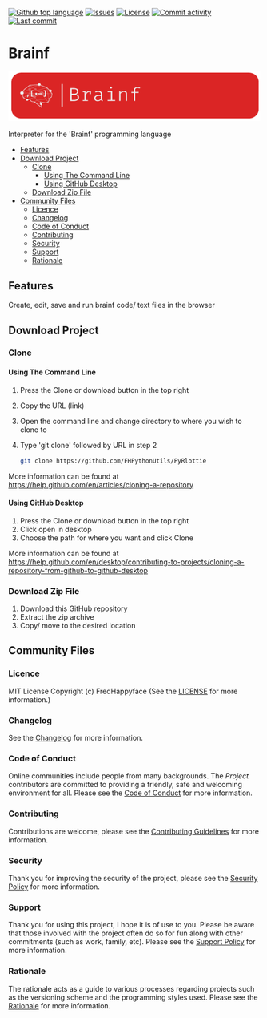 [![Github top language](https://img.shields.io/github/languages/top/FHPWA/Brainf.svg?style=for-the-badge&cacheSeconds=28800)](../../)
[![Issues](https://img.shields.io/github/issues/FHPWA/Brainf.svg?style=for-the-badge&cacheSeconds=28800)](../../issues)
[![License](https://img.shields.io/github/license/FHPWA/Brainf.svg?style=for-the-badge&cacheSeconds=28800)](/LICENSE.md)
[![Commit activity](https://img.shields.io/github/commit-activity/m/FHPWA/Brainf.svg?style=for-the-badge&cacheSeconds=28800)](../../commits/master)
[![Last commit](https://img.shields.io/github/last-commit/FHPWA/Brainf.svg?style=for-the-badge&cacheSeconds=28800)](../../commits/master)

<!-- omit in TOC -->
# Brainf

<img src="readme-assets/icons/name.png" alt="Project Icon" width="750">

Interpreter for the 'Brainf' programming language

- [Features](#features)
- [Download Project](#download-project)
	- [Clone](#clone)
		- [Using The Command Line](#using-the-command-line)
		- [Using GitHub Desktop](#using-github-desktop)
	- [Download Zip File](#download-zip-file)
- [Community Files](#community-files)
	- [Licence](#licence)
	- [Changelog](#changelog)
	- [Code of Conduct](#code-of-conduct)
	- [Contributing](#contributing)
	- [Security](#security)
	- [Support](#support)
	- [Rationale](#rationale)

## Features

Create, edit, save and run brainf code/ text files in the browser

## Download Project

### Clone

#### Using The Command Line

1. Press the Clone or download button in the top right
2. Copy the URL (link)
3. Open the command line and change directory to where you wish to
	 clone to
4. Type 'git clone' followed by URL in step 2

	 ```bash
	 git clone https://github.com/FHPythonUtils/PyRlottie
	 ```

More information can be found at
https://help.github.com/en/articles/cloning-a-repository

#### Using GitHub Desktop

1. Press the Clone or download button in the top right
2. Click open in desktop
3. Choose the path for where you want and click Clone

More information can be found at
https://help.github.com/en/desktop/contributing-to-projects/cloning-a-repository-from-github-to-github-desktop

### Download Zip File

1. Download this GitHub repository
2. Extract the zip archive
3. Copy/ move to the desired location

## Community Files

### Licence

MIT License
Copyright (c) FredHappyface
(See the [LICENSE](/LICENSE.md) for more information.)

### Changelog

See the [Changelog](/CHANGELOG.md) for more information.

### Code of Conduct

Online communities include people from many backgrounds. The _Project_
contributors are committed to providing a friendly, safe and welcoming
environment for all. Please see the
[Code of Conduct](https://github.com/FHPythonUtils/.github/blob/master/CODE_OF_CONDUCT.md)
for more information.

### Contributing

Contributions are welcome, please see the
[Contributing Guidelines](https://github.com/FHPythonUtils/.github/blob/master/CONTRIBUTING.md)
for more information.

### Security

Thank you for improving the security of the project, please see the
[Security Policy](https://github.com/FHPythonUtils/.github/blob/master/SECURITY.md)
for more information.

### Support

Thank you for using this project, I hope it is of use to you. Please be aware that
those involved with the project often do so for fun along with other commitments
(such as work, family, etc). Please see the
[Support Policy](https://github.com/FHPythonUtils/.github/blob/master/SUPPORT.md)
for more information.

### Rationale

The rationale acts as a guide to various processes regarding projects such as
the versioning scheme and the programming styles used. Please see the
[Rationale](https://github.com/FHPythonUtils/.github/blob/master/RATIONALE.md)
for more information.
